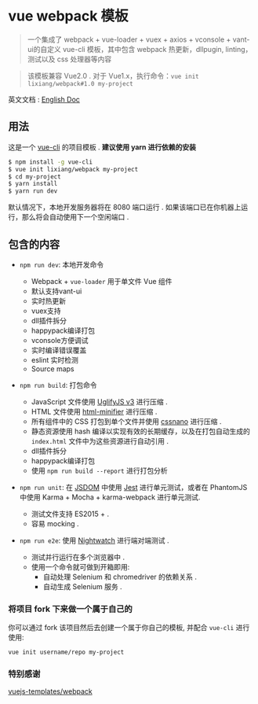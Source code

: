 # vue webpack 模板

> 一个集成了 webpack + vue-loader + vuex + axios + vconsole + vant-ui的自定义 vue-cli 模板，其中包含 webpack 热更新，dllpugin, linting，测试以及 css 处理器等内容

> 该模板兼容 Vue2.0 . 对于 Vue1.x，执行命令：`vue init lixiang/webpack#1.0 my-project`

英文文档 : [English Doc](https://github.com/lixiang/webpack/blob/master/README_en-US.md)

## 用法

这是一个 [vue-cli](https://github.com/vuejs/vue-cli) 的项目模板 . **建议使用 yarn 进行依赖的安装**

``` bash
$ npm install -g vue-cli
$ vue init lixiang/webpack my-project
$ cd my-project
$ yarn install
$ yarn run dev
```

默认情况下，本地开发服务器将在 8080 端口运行 . 如果该端口已在你机器上运行，那么将会自动使用下一个空闲端口 .

## 包含的内容

- `npm run dev`: 本地开发命令
  - Webpack + `vue-loader` 用于单文件 Vue 组件
  - 默认支持vant-ui
  - 实时热更新
  - vuex支持
  - dll插件拆分
  - happypack编译打包
  - vconsole方便调试
  - 实时编译错误覆盖
  - eslint 实时检测
  - Source maps

- `npm run build`: 打包命令
  - JavaScript 文件使用 [UglifyJS v3](https://github.com/mishoo/UglifyJS2/tree/harmony) 进行压缩 .
  - HTML 文件使用 [html-minifier](https://github.com/kangax/html-minifier) 进行压缩 .
  - 所有组件中的 CSS 打包到单个文件并使用 [cssnano](https://github.com/ben-eb/cssnano) 进行压缩 .
  - 静态资源使用 hash 编译以实现有效的长期缓存，以及在打包自动生成的 `index.html` 文件中为这些资源进行自动引用 .
  - dll插件拆分
  - happypack编译打包
  - 使用 `npm run build --report` 进行打包分析

- `npm run unit`: 在 [JSDOM](https://github.com/tmpvar/jsdom) 中使用 [Jest](https://facebook.github.io/jest/) 进行单元测试，或者在 PhantomJS 中使用 Karma + Mocha + karma-webpack 进行单元测试.
  - 测试文件支持 ES2015 + .
  - 容易 mocking .

- `npm run e2e`: 使用 [Nightwatch](http://nightwatchjs.org/) 进行端对端测试 .
  - 测试并行运行在多个浏览器中 .
  - 使用一个命令就可做到开箱即用:
    - 自动处理 Selenium 和 chromedriver 的依赖关系 .
    - 自动生成 Selenium 服务 .

### 将项目 fork 下来做一个属于自己的

你可以通过 fork 该项目然后去创建一个属于你自己的模板, 并配合 `vue-cli` 进行使用:

``` bash
vue init username/repo my-project
```

### 特别感谢

[vuejs-templates/webpack](https://github.com/vuejs-templates/webpack)
